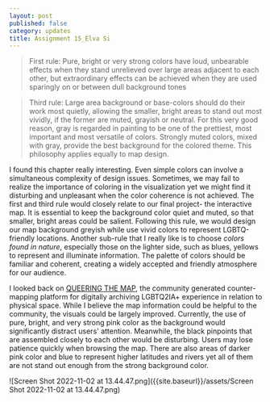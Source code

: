 ```yaml
---
layout: post
published: false
category: updates
title: Assignment 15_Elva Si
---
```

> First rule: Pure, bright or very strong colors have loud, unbearable effects when
they stand unrelieved over large areas adjacent to each other, but extraordinary
effects can be achieved when they are used sparingly on or between dull background
tones

> Third rule: Large area background or base-colors should do their work most quietly,
allowing the smaller, bright areas to stand out most vividly, if the former are muted,
grayish or neutral. For this very good reason, gray is regarded in painting to be one
of the prettiest, most important and most versatile of colors. Strongly muted colors,
mixed with gray, provide the best background for the colored theme. This philosophy
applies equally to map design.

I found this chapter really interesting. Even simple colors can involve a simultaneous complexity of design issues. Sometimes, we may fail to realize the importance of coloring in the visualization yet we might find it disturbing and unpleasant when the color coherence is not achieved. The first and third rule would closely relate to our final project- the interactive map. It is essential to keep the background color quiet and muted, so that smaller, bright areas could be salient. Following this rule, we would design our map background greyish while use vivid colors to represent LGBTQ-friendly locations. Another sub-rule that I really like is to choose _colors found in nature_, especially those on the lighter side, such as blues, yellows to represent and illuminate information. The palette of colors should be familiar and coherent, creating a widely accepted and friendly atmosphere for our audience. 

I looked back on [QUEERING THE MAP](https://www.queeringthemap.com/), the community generated counter-mapping platform for digitally archiving LGBTQ2IA+ experience in relation to physical space. While I believe the map information could be helpful to the community, the visuals could be largely improved. Currently, the use of pure, bright, and very strong pink color as the background would significantly distract users' attention. Meanwhile, the black pinpoints that are assembled closely to each other would be disturbing. Users may lose patience quickly when browsing the map. There are also areas of darker pink color and blue to represent higher latitudes and rivers yet all of them are not stand out enough from the strong background color.

![Screen Shot 2022-11-02 at 13.44.47.png]({{site.baseurl}}/assets/Screen Shot 2022-11-02 at 13.44.47.png)




